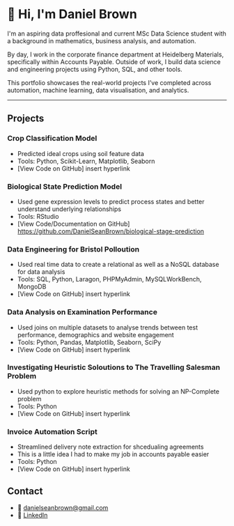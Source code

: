 # 👋 Hi, I'm Daniel Brown

I'm an aspiring data proffesional and current MSc Data Science student with a background in mathematics, business analysis, and automation.


By day, I  work in the corporate finance department at Heidelberg Materials, specifically within Accounts Payable. Outside of work, I build data science and engineering projects using Python, SQL, and other tools.

This portfolio showcases the real-world projects I’ve completed across automation, machine learning, data visualisation, and analytics.

---
## Projects

### Crop Classification Model
- Predicted ideal crops using soil feature data
- Tools: Python, Scikit-Learn, Matplotlib, Seaborn
- [View Code on GitHub] insert hyperlink

### Biological State Prediction Model
- Used gene expression levels to predict process states and better understand underlying relationships
- Tools: RStudio
- [View Code/Documentation on GitHub] https://github.com/DanielSeanBrown/biological-stage-prediction

### Data Engineering for Bristol Polloution 
- Used real time data to create a relational as well as a NoSQL database for data analysis
- Tools: SQL, Python, Laragon, PHPMyAdmin, MySQLWorkBench, MongoDB
- [View Code on GitHub] insert hyperlink

### Data Analysis on Examination Performance
- Used joins on multiple datasets to analyse trends between test performance, demographics and website engagement
- Tools: Python, Pandas, Matplotlib, Seaborn, SciPy
- [View Code on GitHub] insert hyperlink

### Investigating Heuristic Soloutions to The Travelling Salesman Problem
- Used python to explore heuristic methods for solving an NP-Complete problem
- Tools: Python
- [View Code on GitHub] insert hyperlink

### Invoice Automation Script
- Streamlined delivery note extraction for shcedualing agreements
- This is a little idea I had to make my job in accounts payable easier
- Tools: Python
- [View Code on GitHub] insert hyperlink

 

## Contact
- 📧 danielseanbrown@gmail.com  
- 💼 [LinkedIn](https://linkedin.com/in/daniel-brown-965865252)
